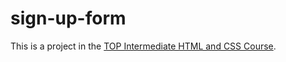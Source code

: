 # sign-up-form

This is a project in the [TOP Intermediate HTML and CSS Course](https://www.theodinproject.com/paths/full-stack-javascript/courses/intermediate-html-and-css).
